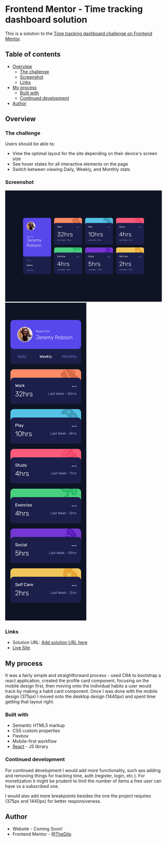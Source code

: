 # Frontend Mentor - Time tracking dashboard solution

This is a solution to the [Time tracking dashboard challenge on Frontend Mentor](https://www.frontendmentor.io/challenges/time-tracking-dashboard-UIQ7167Jw).
## Table of contents

- [Overview](#overview)
  - [The challenge](#the-challenge)
  - [Screenshot](#screenshot)
  - [Links](#links)
- [My process](#my-process)
  - [Built with](#built-with)
  - [Continued development](#continued-development)
- [Author](#author)

## Overview

### The challenge

Users should be able to:

- View the optimal layout for the site depending on their device's screen size
- See hover states for all interactive elements on the page
- Switch between viewing Daily, Weekly, and Monthly stats

### Screenshot

![Desktop design](./desktop-design.jpg)
![Mobile design](./mobile-design.jpg)

### Links

- Solution URL: [Add solution URL here](https://your-solution-url.com)
- [Live Site](https://vigilant-villani-97d20c.netlify.app/)

## My process

It was a fairly simple and straightforward process - used CRA to bootstrap a react application, created the profile card component, focusing on the mobile design first, then moving onto the individual habits a user would track by making a habit card component. Once I was done with the mobile design (375px) I moved onto the desktop design (1440px) and spent time getting that layout right.

### Built with

- Semantic HTML5 markup
- CSS custom properties
- Flexbox
- Mobile-first workflow
- [React](https://reactjs.org/) - JS library

### Continued development

For continued development I would add more functionality, such ass adding and removing things for tracking time, auth (register, login, etc.). For monetization it might be prudent to limit the number of items a free user can have vs a subscribed one.

I would also add more breakpoints besides the one the project requires (375px and 1440px) for better responsiveness.

## Author

- Website - Coming Soon!
- Frontend Mentor - [@TheDilp](https://www.frontendmentor.io/profile/TheDilp)

